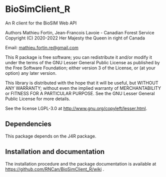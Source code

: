# BioSimClient_R
An R client for the BioSIM Web API

Authors Mathieu Fortin, Jean-Francois Lavoie - Canadian Forest Service
Copyright (C) 2020-2022 Her Majesty the Queen in right of Canada

Email: mathieu.fortin.re@gmail.com

This R package is free software; you can redistribute it and/or
modify it under the terms of the GNU Lesser General Public
License as published by the Free Software Foundation; either
version 3 of the License, or (at your option) any later version.

This library is distributed with the hope that it will be useful,
but WITHOUT ANY WARRANTY; without even the implied
warranty of MERCHANTABILITY or FITNESS FOR A
PARTICULAR PURPOSE. See the GNU Lesser General Public
License for more details.

See the license LGPL-3.0 at http://www.gnu.org/copyleft/lesser.html.

## Dependencies ## 

This package depends on the J4R package.

## Installation and documentation ##

The installation procedure and the package documentation is available at
https://github.com/RNCan/BioSimClient_R/wiki . 
